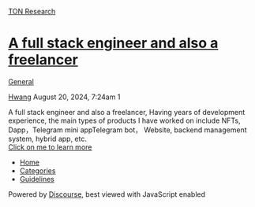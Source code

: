 [TON Research](/)

# [A full stack engineer and also a freelancer](/t/a-full-stack-engineer-and-also-a-freelancer/30188)

[General](/c/general/4) 

    

[Hwang](https://tonresear.ch/u/Hwang)  August 20, 2024, 7:24am  1

A full stack engineer and also a freelancer, Having years of development experience, the main types of products I have worked on include NFTs, Dapp，Telegram mini appTelegram bot， Website, backend management system, hybrid app, etc.  
[Click on me to learn more](https://hwangcn-portfolio.vercel.app/)

 

*   [Home](/)
*   [Categories](/categories)
*   [Guidelines](/guidelines)

Powered by [Discourse](https://www.discourse.org), best viewed with JavaScript enabled